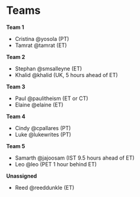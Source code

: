 # Teams


**Team 1**
- Cristina @yosola (PT)
- Tamrat @tamrat (ET)

**Team 2**
- Stephan @smsalleyne (ET)
- Khalid @khalid (UK, 5 hours ahead of ET)

**Team 3**
- Paul @paulitheism (ET or CT)
- Elaine @elaine (ET)

**Team 4**
- Cindy @cpallares (PT)
- Luke @lukewrites (PT)

**Team 5**
- Samarth @jajoosam (IST 9.5 hours ahead of ET)
- Leo @leo (PET 1 hour behind ET)


**Unassigned**
- Reed @reeddunkle (ET)
